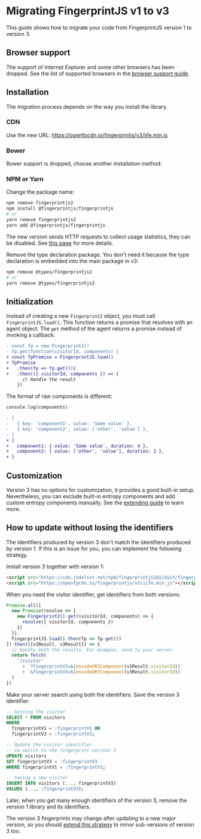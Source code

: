 # Migrating FingerprintJS v1 to v3

This guide shows how to migrate your code from FingerprintJS version 1 to version 3.

## Browser support

The support of Internet Explorer and some other browsers has been dropped.
See the list of supported browsers in the [browser support guide](browser_support.md).

## Installation

The migration process depends on the way you install the library.

### CDN

Use the new URL: https://openfpcdn.io/fingerprintjs/v3/iife.min.js

### Bower

Bower support is dropped, choose another installation method.

### NPM or Yarn

Change the package name:

```bash
npm remove fingerprintjs2
npm install @fingerprintjs/fingerprintjs
# or
yarn remove fingerprintjs2
yarn add @fingerprintjs/fingerprintjs
```

The new version sends HTTP requests to collect usage statistics, they can be disabled.
See [this page](api.md#webpackrollupnpmyarn) for more details.

Remove the type declaration package.
You don't need it because the type declaration is embedded into the main package in v3:

```bash
npm remove @types/fingerprintjs2
# or
yarn remove @types/fingerprintjs2
```

## Initialization

Instead of creating a new `Fingerprint2` object, you must call `FingerprintJS.load()`.
This function returns a promise that resolves with an agent object.
The `get` method of the agent returns a promise instead of invoking a callback:

```diff
- const fp = new Fingerprint2()
- fp.get(function(visitorId, components) {
+ const fpPromise = FingerprintJS.load()
+ fpPromise
+   .then(fp => fp.get()){
+   .then(({ visitorId, components }) => {
      // Handle the result
    })
```

The format of raw components is different:

```diff
console.log(components)

- [
-   { key: 'component1', value: 'Some value' },
-   { key: 'component2', value: ['other', 'value'] },
- ]
+ {
+   component1: { value: 'Some value', duration: 4 },
+   component2: { value: ['other', 'value'], duration: 2 },
+ }
```

## Customization

Version 3 has no options for customization, it provides a good built-in setup.
Nevertheless, you can exclude built-in entropy components and add custom entropy components manually.
See the [extending guide](extending.md) to learn more.

## How to update without losing the identifiers

The identifiers produced by version 3 don't match the identifiers produced by version 1.
If this is an issue for you, you can implement the following strategy.

Install version 3 together with version 1:

```html
<script src="https://cdn.jsdelivr.net/npm/fingerprintjs2@1/dist/fingerprint2.min.js"></script>
<script src="https://openfpcdn.io/fingerprintjs/v3/iife.min.js"></script>
```

When you need the visitor identifier, get identifiers from both versions:

```js
Promise.all([
  new Promise(resolve => {
    new Fingerprint2().get((visitorId, components) => {
      resolve({ visitorId, components })
    })
  }),
  FingerprintJS.load().then(fp => fp.get())
]).then(([v1Result, v3Result]) => {
  // Handle both the results. For example, send to your server.
  return fetch(
    '/visitor'
      + `?fingerprintV1=${encodeURIComponent(v1Result.visitorId)}`
      + `&fingerprintV3=${encodeURIComponent(v3Result.visitorId)}`
  )
})
```

Make your server search using both the identifiers. Save the version 3 identifier:

```sql
-- Getting the visitor
SELECT * FROM visitors
WHERE
  fingerprintV1 = :fingerprintV1 OR
  fingerprintV3 = :fingerprintV3;

-- Update the visitor identifier
-- to switch to the fingerprint version 3
UPDATE visitors
SET fingerprintV3 = :fingerprintV3
WHERE fingerprintV1 = :fingerprintV1;

-- Saving a new visitor
INSERT INTO visitors (..., fingerprintV3)
VALUES (..., :fingerprintV3);
```

Later, when you get many enough identifiers of the version 3, remove the version 1 library and its identifiers.

The version 3 fingerprints may change after updating to a new major version, so you should
[extend this strategy](version_policy.md#how-to-update-without-losing-the-identifiers) to minor sub-versions of version 3 too.
